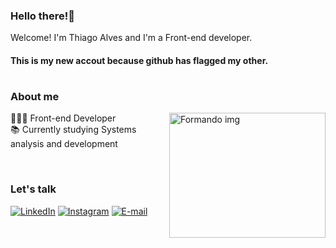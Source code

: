### Hello there!👋
Welcome! I'm Thiago Alves and I'm a Front-end developer.
#### This is my new accout because github has flagged my other.

#

<h3 align="left">About me</h3>

<div align="left" >  
  <img height="200" src="https://media3.giphy.com/media/v1.Y2lkPTc5MGI3NjExMDkxeTRwZG55YjQ2ZGxmZnp6bHhhNDF5b2sybjVnbzg2bGk3eHd6aCZlcD12MV9pbnRlcm5hbF9naWZfYnlfaWQmY3Q9Zw/bGgsc5mWoryfgKBx1u/giphy.gif"  width="250"  align="right"  alt="Formando img"/>
   
  👩🏻‍💻 Front-end Developer <br> 
  📚 Currently studying Systems analysis and development <br> 

 </div>
 <br>

 <h3 align="left">Let's talk</h3>

[![LinkedIn](https://img.shields.io/badge/-LinkedIn-000?style=for-the-badge&logo=linkedin&logoColor=FFFcolor:FFF)](https://www.linkedin.com/in/thiagoalves89/)
[![Instagram](https://img.shields.io/badge/-Instagram-000?style=for-the-badge&logo=instagram&logoColor=FFF&color:FFF)](https://www.instagram.com/thiagoalvess89/)
[![E-mail](https://img.shields.io/badge/-Email-000?style=for-the-badge&logo=microsoft-outlook&logoColor=FFFcolor:FFF)](mailto:thiagoalves.devp@gmail.com)
<br>
<br>
#






